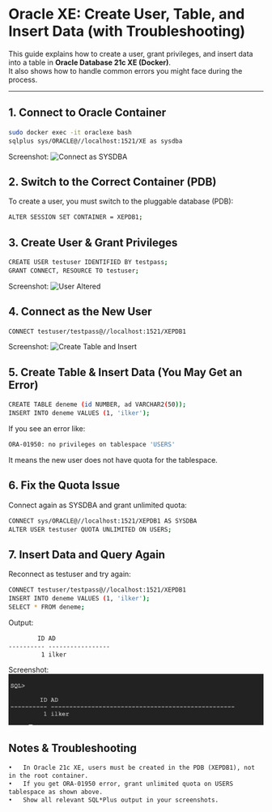 # Oracle XE: Create User, Table, and Insert Data (with Troubleshooting)

This guide explains how to create a user, grant privileges, and insert data into a table in **Oracle Database 21c XE (Docker)**.  
It also shows how to handle common errors you might face during the process.

---

## 1. Connect to Oracle Container

```bash
sudo docker exec -it oraclexe bash
sqlplus sys/ORACLE@//localhost:1521/XE as sysdba
```
Screenshot:
![Connect as SYSDBA](sudo-docker.png)

## 2. Switch to the Correct Container (PDB)

To create a user, you must switch to the pluggable database (PDB):
```bash
ALTER SESSION SET CONTAINER = XEPDB1;
```

## 3. Create User & Grant Privileges

```bash
CREATE USER testuser IDENTIFIED BY testpass;
GRANT CONNECT, RESOURCE TO testuser;
```
Screenshot:
![User Altered](user-altered.png)

## 4. Connect as the New User

```bash
CONNECT testuser/testpass@//localhost:1521/XEPDB1
```
Screenshot:
![Create Table and Insert](create-table.png)

## 5. Create Table & Insert Data (You May Get an Error)

```bash
CREATE TABLE deneme (id NUMBER, ad VARCHAR2(50));
INSERT INTO deneme VALUES (1, 'ilker');
```
If you see an error like:
```bash
ORA-01950: no privileges on tablespace 'USERS'
```
It means the new user does not have quota for the tablespace.

## 6. Fix the Quota Issue

Connect again as SYSDBA and grant unlimited quota:
```bash
CONNECT sys/ORACLE@//localhost:1521/XEPDB1 AS SYSDBA
ALTER USER testuser QUOTA UNLIMITED ON USERS;
```

## 7. Insert Data and Query Again

Reconnect as testuser and try again:
```bash
CONNECT testuser/testpass@//localhost:1521/XEPDB1
INSERT INTO deneme VALUES (1, 'ilker');
SELECT * FROM deneme;
```
Output:
```
        ID AD
---------- -----------------
         1 ilker
```
Screenshot:
![Create Table and Insert](sstable.png)

## Notes & Troubleshooting
	•	In Oracle 21c XE, users must be created in the PDB (XEPDB1), not in the root container.
	•	If you get ORA-01950 error, grant unlimited quota on USERS tablespace as shown above.
	•	Show all relevant SQL*Plus output in your screenshots.
 
